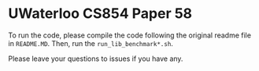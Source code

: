 # UWaterloo CS854 Paper 58 

To run the code, please compile the code following the original readme file in `README.MD`. 
Then, run the `run_lib_benchmark*.sh`.

Please leave your questions to issues if you have any. 
